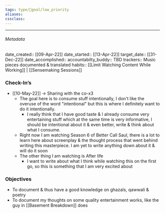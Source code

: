 ```yaml
---
tags: type/🎯goal/low_priority  
aliases:
cssclass: 
---
```

---

###### Metadata 
date_created:: [[09-Apr-22]]
date_started:: [[13-Apr-22]]
target_date:: [[31-Dec-22]]
date_accomplished::
accountabilty_buddy:: TBD
trackers:: Music pieces documented & translated
habits:: [[Limit Watching Content While Working]] | [[Sensemaking Sessions]]

### Check-In’s
- [[10-May-22]] → Sharing with the co-x3
	- The goal here is to consume stuff intentionally, I don't like the overuse of the word "intentional" but this is where I definitely want to do it intentionally.
		- I really think that I have good taste & I already consume very entertaining stuff which at the same time is very informative, I should be intentional about it & even better, write & think about what I consume.
	- Right now I am watching Season 6 of Better Call Saul, there is a lot to learn here about screenplay & the thought process that went behind writing this masterpiece. I am yet to write anything down about it & will do it soon
	- The other thing I am watching is After life
		- I want to write about what I think while watching this on the first go, so this is something that I am very excited about
### Objectives
- To document & thus have a good knowledge on ghazals, qawwali & poetry
- To document my thoughts on some quality entertainment works, like the guy in [[Basement Breakdown]] does




